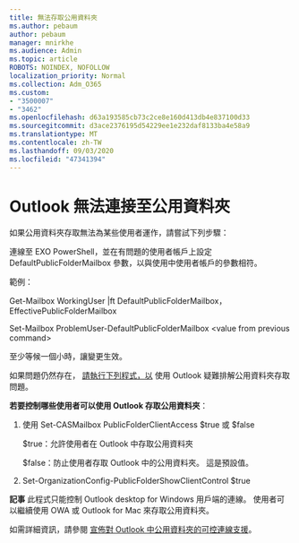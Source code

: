 ```yaml
---
title: 無法存取公用資料夾
ms.author: pebaum
author: pebaum
manager: mnirkhe
ms.audience: Admin
ms.topic: article
ROBOTS: NOINDEX, NOFOLLOW
localization_priority: Normal
ms.collection: Adm_O365
ms.custom:
- "3500007"
- "3462"
ms.openlocfilehash: d63a193585cb73c2ce8e160d413db4e837100d33
ms.sourcegitcommit: d3ace2376195d54229ee1e232daf8133ba4e58a9
ms.translationtype: MT
ms.contentlocale: zh-TW
ms.lasthandoff: 09/03/2020
ms.locfileid: "47341394"
---
```

# <a name="outlook-cannot-connect-to-public-folders"></a>Outlook 無法連接至公用資料夾

如果公用資料夾存取無法為某些使用者運作，請嘗試下列步驟：

連線至 EXO PowerShell，並在有問題的使用者帳戶上設定 DefaultPublicFolderMailbox 參數，以與使用中使用者帳戶的參數相符。

範例：

Get-Mailbox WorkingUser |ft DefaultPublicFolderMailbox，EffectivePublicFolderMailbox

Set-Mailbox ProblemUser-DefaultPublicFolderMailbox \<value from previous command>

至少等候一個小時，讓變更生效。

如果問題仍然存在， [請執行下列程式，以](https://aka.ms/pfcte) 使用 Outlook 疑難排解公用資料夾存取問題。
 
**若要控制哪些使用者可以使用 Outlook 存取公用資料夾**：

1.  使用 Set-CASMailbox <mailboxname> PublicFolderClientAccess $true 或 $false  
      
    $true：允許使用者在 Outlook 中存取公用資料夾  
      
    $false：防止使用者存取 Outlook 中的公用資料夾。 這是預設值。  
        
2.  Set-OrganizationConfig-PublicFolderShowClientControl $true   
      
**記事** 此程式只能控制 Outlook desktop for Windows 用戶端的連線。 使用者可以繼續使用 OWA 或 Outlook for Mac 來存取公用資料夾。
 
如需詳細資訊，請參閱 [宣佈對 Outlook 中公用資料夾的可控連線支援](https://aka.ms/controlpf)。